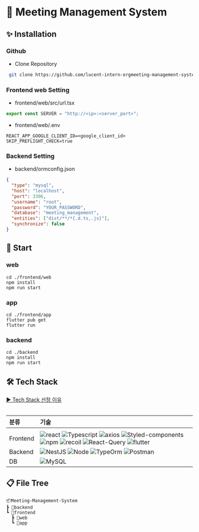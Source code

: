 # **📆 Meeting Management System**

## **✨ Installation**

### **Github**

- Clone Repository

```bash
 git clone https://github.com/lucent-intern-orgmeeting-management-system.git
```

### **Frontend web Setting**

- frontend/web/src/url.tsx

```typescript
export const SERVER = "http://<ip>:<server_port>";
```

- frontend/web/.env

```
REACT_APP_GOOGLE_CLIENT_ID=<google_client_id>
SKIP_PREFLIGHT_CHECK=true
```

### **Backend Setting**

- backend/ormconfig.json

```json
{
  "type": "mysql",
  "host": "localhost",
  "port": 3306,
  "username": "root",
  "password": "YOUR_PASSWORD",
  "database": "meeting_management",
  "entities": ["dist/**/*{.d.ts,.js}"],
  "synchronize": false
}
```

## **📌 Start**

### **web**

```
cd ./frontend/web
npm install
npm run start
```

### **app**

```
cd ./frontend/app
flutter pub get
flutter run
```

### **backend**

```
cd ./backend
npm install
npm run start
```

## **🛠 Tech Stack**

[▶ Tech Stack 선정 이유](https://tar-lung-e93.notion.site/Tech-Stack-e5cdb5da0a0946c480e0bdaed8e5611d)  
<br>

| 분류     | 기술                                                                                                                                                                                                                                                                                                                                                                                                                                                                                                                                                                                        |
| :------- | :------------------------------------------------------------------------------------------------------------------------------------------------------------------------------------------------------------------------------------------------------------------------------------------------------------------------------------------------------------------------------------------------------------------------------------------------------------------------------------------------------------------------------------------------------------------------------------------ |
|          |
| Frontend | ![react](https://img.shields.io/badge/react-gray?logo=react) ![Typescript](https://img.shields.io/badge/typescript-grey?logo=typescript) ![axios](https://img.shields.io/badge/axios-gray?logo=axios) ![Styled-components](https://img.shields.io/badge/styled_components-gray?logo=styled-components) ![npm](https://img.shields.io/badge/npm-8.16.0-red?logo=npm) ![recoil](https://img.shields.io/badge/recoil-grey?logo=recoil) ![React-Query](https://img.shields.io/badge/react_query-grey?logo=react_query) ![flutter](https://img.shields.io/badge/flutter-3.0.4-blue?logo=flutter) |
| Backend  | ![NestJS](https://img.shields.io/badge/nestjs-9.0.0-red?logo=nestjs) ![Node](https://img.shields.io/badge/node-16.16.0-skyblue?logo=node) ![TypeOrm](https://img.shields.io/badge/typeorm-grey?logo=typeorm) ![Postman](https://img.shields.io/badge/postman-gray?logo=postman)                                                                                                                                                                                                                                                                                                             |
| DB       | ![MySQL](https://img.shields.io/badge/mysql-gray?logo=mysql)                                                                                                                                                                                                                                                                                                                                                                                                                                                                                                                                |

## **📋 File Tree**

```
📦Meeting-Management-System
┣ 📂backend
┗ 📂frontend
  ┣ 📂web
  ┗ 📂app
```
